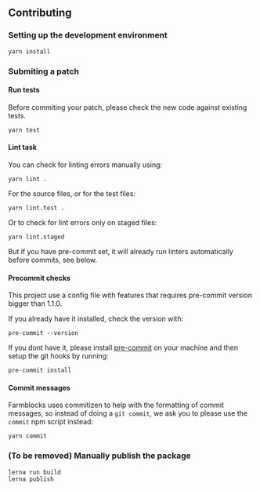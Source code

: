 ## Contributing

### Setting up the development environment

```
yarn install
```

### Submiting a patch

#### Run tests

Before commiting your patch, please check the new code against existing tests.

```
yarn test
```

#### Lint task

You can check for linting errors manually using:

```
yarn lint .
```

For the source files, or for the test files:

```
yarn lint.test .
```

Or to check for lint errors only on staged files:

```
yarn lint.staged
```

But if you have pre-commit set, it will already run linters automatically before commits, see below.

#### Precommit checks

This project use a config file with features that requires pre-commit
version bigger than 1.1.0.

If you already have it installed, check the version with:

```
pre-commit --version
```

If you dont have it, please install 
[pre-commit](http://pre-commit.com/) on your machine and then 
setup the git hooks by running:

```
pre-commit install
```

#### Commit messages

Farmblocks uses commitizen to help with the formatting of commit messages,
so instead of doing a ``git commit``, we ask you to please use the ``commit`` 
npm script instead:

```
yarn commit
```

### (To be removed) Manually publish the package

```
lerna run build
lerna publish 
```

